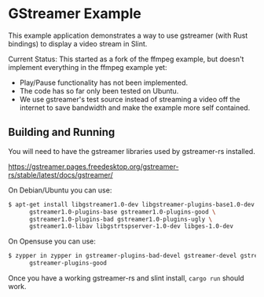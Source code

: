 <!-- Copyright © SixtyFPS GmbH <info@slint.dev> ; SPDX-License-Identifier: MIT -->

# GStreamer Example

This example application demonstrates a way to use gstreamer (with Rust bindings) to display a video stream in Slint.

Current Status: This started as a fork of the ffmpeg example, but doesn't implement everything in the ffmpeg example yet:
* Play/Pause functionality has not been implemented.
* The code has so far only been tested on Ubuntu.
* We use gstreamer's test source instead of streaming a video off the internet to save bandwidth and make the example more self contained.

## Building and Running

You will need to have the gstreamer libraries used by gstreamer-rs installed.

https://gstreamer.pages.freedesktop.org/gstreamer-rs/stable/latest/docs/gstreamer/

On Debian/Ubuntu you can use:

```bash
$ apt-get install libgstreamer1.0-dev libgstreamer-plugins-base1.0-dev \
      gstreamer1.0-plugins-base gstreamer1.0-plugins-good \
      gstreamer1.0-plugins-bad gstreamer1.0-plugins-ugly \
      gstreamer1.0-libav libgstrtspserver-1.0-dev libges-1.0-dev
```

On Opensuse you can use:

```bash
$ zypper in zypper in gstreamer-plugins-bad-devel gstreamer-devel gstreamer-plugins-base-devel \
      gstreamer-plugins-good
```

Once you have a working gstreamer-rs and slint install, `cargo run` should work.
